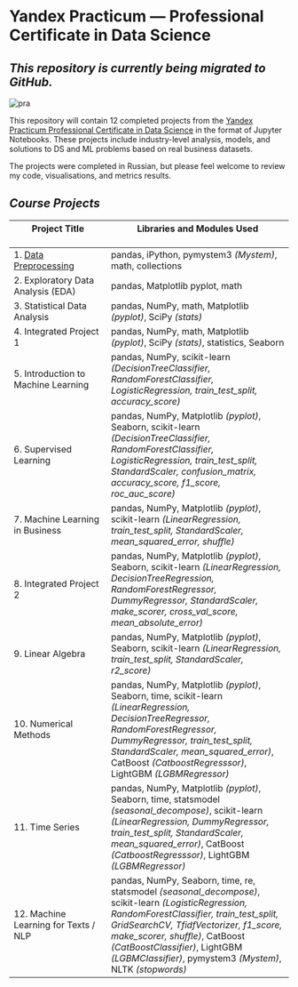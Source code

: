 # Yandex Practicum — Professional Certificate in Data Science

## _This repository is currently being migrated to GitHub._

![pra](https://user-images.githubusercontent.com/101647250/174258608-cab4a61d-3680-4510-bc6f-c8b58fac50fa.jpg)


This repository will contain 12 completed projects from the [Yandex Practicum Professional Certificate in Data Science](https://practicum.com/data-scientist/) in the format of Jupyter Notebooks. These projects include industry-level analysis, models, and solutions to DS and ML problems based on real business datasets.

The projects were completed in Russian, but please feel welcome to review my code, visualisations, and metrics results.


## _Course Projects_

| <img width=900/><span class="align-top"> Project Title <br /></span></img><br /> | <img width=900/><span class="align-top"> Libraries and Modules Used               <br /></span></img><br />
| -------------------------------------- | ---------------------------------------------- 
| 1\. [Data Preprocessing](https://github.com/an-sla/DataSci-ML-Practicum/blob/main/Data-preprocessing%20(Topic%201)/project-topic1-(data-preprocessing).ipynb)                    | pandas, iPython, pymystem3 _(Mystem)_, math, collections 
| 2\. Exploratory Data Analysis (EDA)    | pandas, Matplotlib pyplot, math               
| 3\. Statistical Data Analysis          | pandas, NumPy, math, Matplotlib _(pyplot)_, SciPy _(stats)_ 
| 4\. Integrated Project 1               | pandas, NumPy, math, Matplotlib _(pyplot)_, SciPy _(stats)_, statistics, Seaborn 
| 5\. Introduction to Machine Learning   | pandas, NumPy, scikit-learn _(DecisionTreeClassifier, RandomForestClassifier, LogisticRegression, train_test_split, accuracy_score)_ 
| 6\. Supervised Learning                |  pandas, NumPy, Matplotlib _(pyplot)_, Seaborn, scikit-learn _(DecisionTreeClassifier, RandomForestClassifier, LogisticRegression, train_test_split, StandardScaler, confusion_matrix, accuracy_score, f1_score, roc_auc_score)_ 
| 7\. Machine Learning in Business       | pandas, NumPy, Matplotlib _(pyplot)_, scikit-learn _(LinearRegression, train_test_split, StandardScaler, mean_squared_error, shuffle)_ 
| 8\. Integrated Project 2               | pandas, NumPy, Matplotlib _(pyplot)_, Seaborn, scikit-learn _(LinearRegression, DecisionTreeRegression, RandomForestRegressor, DummyRegressor, StandardScaler, make_scorer, cross_val_score, mean_absolute_error)_ 
| 9\. Linear Algebra                     | pandas, NumPy, Matplotlib _(pyplot)_, Seaborn, scikit-learn _(LinearRegression, train_test_split, StandardScaler, r2_score)_ 
| 10\. Numerical Methods                 | pandas, NumPy, Matplotlib _(pyplot)_, Seaborn, time, scikit-learn _(LinearRegression, DecisionTreeRegressor, RandomForestRegressor, DummyRegressor, train_test_split, StandardScaler, mean_squared_error)_, CatBoost _(CatboostRegresssor)_, LightGBM _(LGBMRegressor)_ 
| 11\. Time Series                       | pandas, NumPy, Matplotlib _(pyplot)_, Seaborn, time, statsmodel _(seasonal_decompose)_, scikit-learn _(LinearRegression, DummyRegressor, train_test_split, StandardScaler, mean_squared_error)_, CatBoost _(CatboostRegresssor)_, LightGBM _(LGBMRegressor)_ 
| 12\. Machine Learning for Texts / NLP | pandas, NumPy, Seaborn, time, re, statsmodel _(seasonal_decompose)_, scikit-learn _(LogisticRegression, RandomForestClassifier, train_test_split, GridSearchCV, TfidfVectorizer, f1_score, make_scorer, shuffle)_, CatBoost _(CatBoostClassifier)_, LightGBM _(LGBMClassifier)_, pymystem3 _(Mystem)_, NLTK _(stopwords)_ 

